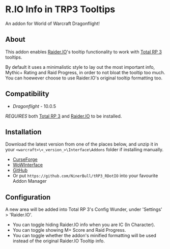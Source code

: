 # R.IO Info in TRP3 Tooltips
An addon for World of Warcraft Dragonflight!

## About
This addon enables [Raider.IO](https://github.com/RaiderIO/raiderio-addon)'s tooltip functionality to work with [Total RP 3](https://github.com/Total-RP/Total-RP-3) tooltips.

By default it uses a minimalistic style to lay out the most important info, Mythic+ Rating and Raid Progress, in order to not bloat the tooltip too much. You can hoewever choose to use Raider.IO's original tooltip formatting too.

## Compatibility
* *Dragonflight* - 10.0.5

*REQUIRES* both [Total RP 3](https://github.com/Total-RP/Total-RP-3) and [Raider.IO](https://github.com/RaiderIO/raiderio-addon) to be installed.


## Installation
Download the latest version from one of the places below, and unzip it in your `<warcraft>\<_version_>\Interface\Addons` folder if installing manually.

* [CurseForge](https://www.curseforge.com/wow/addons/raider-io-total-rp-3-tooltips)
* [WoWInterface](https://www.wowinterface.com/downloads/info25708-R.IOInfoinTRP3Tooltips.html)
* [GitHub](/NinerBull/tRP3_RDotIO/releases/latest)
* Or put `https://github.com/NinerBull/tRP3_RDotIO` into your favourite Addon Manager


## Configuration
A new area will be added into Total RP 3's Config Wunder, under 'Settings' > 'Raider.IO'.

* You can toggle hiding Raider.IO info when you are IC (In Character).
* You can toggle showing M+ Score and Raid Progress.
* You can toggle whether the addon's minified formatting will be used instead of the original Raider.IO Tooltip info.

